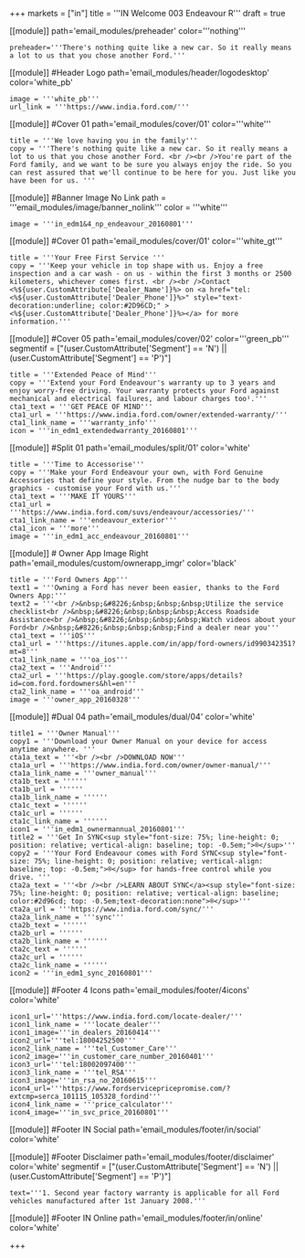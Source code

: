 +++
markets = ["in"]
title = '''IN Welcome 003 Endeavour R'''
draft = true

[[module]]
path='email_modules/preheader'
color='''nothing'''

	preheader='''There's nothing quite like a new car. So it really means a lot to us that you chose another Ford.'''

[[module]] #Header Logo
path='email_modules/header/logodesktop'
color='white_pb'

	image = '''white_pb'''
	url_link = '''https://www.india.ford.com/'''

[[module]] #Cover 01
path='email_modules/cover/01'
color='''white'''

 
	title = '''We love having you in the family'''
	copy = '''There's nothing quite like a new car. So it really means a lot to us that you chose another Ford. <br /><br />You're part of the Ford family, and we want to be sure you always enjoy the ride. So you can rest assured that we'll continue to be here for you. Just like you have been for us. '''

[[module]] #Banner Image No Link
path = '''email_modules/image/banner_nolink'''
color = '''white'''

	image = '''in_edm1&4_np_endeavour_20160801'''

[[module]] #Cover 01
path='email_modules/cover/01'
color='''white_gt'''
 
	title = '''Your Free First Service '''
	copy = '''Keep your vehicle in top shape with us. Enjoy a free inspection and a car wash - on us - within the first 3 months or 2500 kilometers, whichever comes first. <br /><br />Contact <%${user.CustomAttribute['Dealer_Name']}%> on <a href="tel:<%${user.CustomAttribute['Dealer_Phone']}%>" style="text-decoration:underline; color:#2D96CD;" ><%${user.CustomAttribute['Dealer_Phone']}%></a> for more information.'''

[[module]] #Cover 05
path='email_modules/cover/02'
color='''green_pb'''
segmentif = ["(user.CustomAttribute['Segment'] == 'N') || (user.CustomAttribute['Segment'] == 'P')"]


	title = '''Extended Peace of Mind'''
	copy = '''Extend your Ford Endeavour's warranty up to 3 years and enjoy worry-free driving. Your warranty protects your Ford against mechanical and electrical failures, and labour charges too¹.'''
	cta1_text = '''GET PEACE OF MIND'''
	cta1_url = '''https://www.india.ford.com/owner/extended-warranty/'''
	cta1_link_name = '''warranty_info'''
	icon = '''in_edm1_extendedwarranty_20160801'''

[[module]] #Split 01
path='email_modules/split/01'
color='white'

	title = '''Time to Accessorise'''
	copy = '''Make your Ford Endeavour your own, with Ford Genuine Accessories that define your style. From the nudge bar to the body graphics - customise your Ford with us.'''
	cta1_text = '''MAKE IT YOURS'''
	cta1_url = '''https://www.india.ford.com/suvs/endeavour/accessories/'''
	cta1_link_name = '''endeavour_exterior'''
	cta1_icon = '''more'''
	image = '''in_edm1_acc_endeavour_20160801'''

[[module]] # Owner App Image Right
path='email_modules/custom/ownerapp_imgr'
color='black'

	title = '''Ford Owners App'''
	text1 = '''Owning a Ford has never been easier, thanks to the Ford Owners App:'''
	text2 = '''<br />&nbsp;&#8226;&nbsp;&nbsp;&nbsp;Utilize the service checklist<br />&nbsp;&#8226;&nbsp;&nbsp;&nbsp;Access Roadside Assistance<br />&nbsp;&#8226;&nbsp;&nbsp;&nbsp;Watch videos about your Ford<br />&nbsp;&#8226;&nbsp;&nbsp;&nbsp;Find a dealer near you'''
	cta1_text = '''iOS'''
	cta1_url = '''https://itunes.apple.com/in/app/ford-owners/id990342351?mt=8'''
	cta1_link_name = '''oa_ios'''
	cta2_text = '''Android'''
	cta2_url = '''https://play.google.com/store/apps/details?id=com.ford.fordowners&hl=en'''
	cta2_link_name = '''oa_android'''
	image = '''owner_app_20160328'''

[[module]] #Dual 04
path='email_modules/dual/04'
color='white'

	title1 = '''Owner Manual'''
	copy1 = '''Download your Owner Manual on your device for access anytime anywhere. '''
	cta1a_text = '''<br /><br />DOWNLOAD NOW'''
	cta1a_url = '''https://www.india.ford.com/owner/owner-manual/'''
	cta1a_link_name = '''owner_manual'''
	cta1b_text = ''''''
	cta1b_url = ''''''
	cta1b_link_name = ''''''
	cta1c_text = ''''''
	cta1c_url = ''''''
	cta1c_link_name = ''''''
	icon1 = '''in_edm1_ownermannual_20160801'''
	title2 = '''Get In SYNC<sup style="font-size: 75%; line-height: 0; position: relative; vertical-align: baseline; top: -0.5em;">®</sup>'''
	copy2 = '''Your Ford Endeavour comes with Ford SYNC<sup style="font-size: 75%; line-height: 0; position: relative; vertical-align: baseline; top: -0.5em;">®</sup> for hands-free control while you drive. '''
	cta2a_text = '''<br /><br />LEARN ABOUT SYNC</a><sup style="font-size: 75%; line-height: 0; position: relative; vertical-align: baseline; color:#2d96cd; top: -0.5em;text-decoration:none">®</sup>'''
	cta2a_url = '''https://www.india.ford.com/sync/'''
	cta2a_link_name = '''sync'''
	cta2b_text = ''''''
	cta2b_url = ''''''
	cta2b_link_name = ''''''
	cta2c_text = ''''''
	cta2c_url = ''''''
	cta2c_link_name = ''''''
	icon2 = '''in_edm1_sync_20160801'''

[[module]] #Footer 4 Icons
path='email_modules/footer/4icons'
color='white'

	icon1_url='''https://www.india.ford.com/locate-dealer/'''
	icon1_link_name = '''locate_dealer'''
	icon1_image='''in_dealers_20160414'''
	icon2_url='''tel:18004252500'''
	icon2_link_name = '''tel_Customer_Care'''
	icon2_image='''in_customer_care_number_20160401'''
	icon3_url='''tel:18002097400'''
	icon3_link_name = '''tel_RSA'''
	icon3_image='''in_rsa_no_20160615'''
	icon4_url='''https://www.fordservicepricepromise.com/?extcmp=serca_101115_105328_fordind'''
	icon4_link_name = '''price_calculator'''
	icon4_image='''in_svc_price_20160801'''

[[module]] #Footer IN Social
path='email_modules/footer/in/social'
color='white'

[[module]] #Footer Disclaimer
path='email_modules/footer/disclaimer'
color='white'
segmentif = ["(user.CustomAttribute['Segment'] == 'N') || (user.CustomAttribute['Segment'] == 'P')"]


	text='''1. Second year factory warranty is applicable for all Ford vehicles manufactured after 1st January 2008.'''

[[module]] #Footer IN Online
path='email_modules/footer/in/online'
color='white'

+++